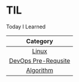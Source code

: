 # TIL
Today I Learned

|Category |
|:------------:|
|[Linux](./linux/README.md)|
|[DevOps Pre-Requsite](./pre-devops/README.md)|
|[Algorithm](./algorithm/README.md)|
